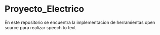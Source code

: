 # Proyecto_Electrico
En este repositorio se encuentra la implementacion de herramientas open source para realizar speech to text
